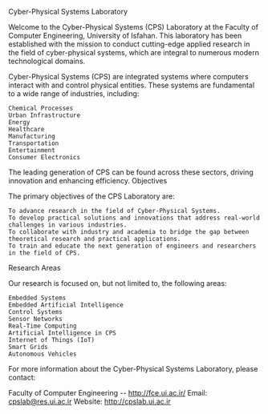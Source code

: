 Cyber-Physical Systems Laboratory

Welcome to the Cyber-Physical Systems (CPS) Laboratory at the Faculty of Computer Engineering, University of Isfahan. This laboratory has been established with the mission to conduct cutting-edge applied research in the field of cyber-physical systems, which are integral to numerous modern technological domains.

Cyber-Physical Systems (CPS) are integrated systems where computers interact with and control physical entities. These systems are fundamental to a wide range of industries, including:

    Chemical Processes
    Urban Infrastructure
    Energy
    Healthcare
    Manufacturing
    Transportation
    Entertainment
    Consumer Electronics

The leading generation of CPS can be found across these sectors, driving innovation and enhancing efficiency.
Objectives

The primary objectives of the CPS Laboratory are:

    To advance research in the field of Cyber-Physical Systems.
    To develop practical solutions and innovations that address real-world challenges in various industries.
    To collaborate with industry and academia to bridge the gap between theoretical research and practical applications.
    To train and educate the next generation of engineers and researchers in the field of CPS.

Research Areas

Our research is focused on, but not limited to, the following areas:

    Embedded Systems
    Embedded Artificial Intelligence
    Control Systems
    Sensor Networks
    Real-Time Computing
    Artificial Intelligence in CPS
    Internet of Things (IoT)
    Smart Grids
    Autonomous Vehicles
 
For more information about the Cyber-Physical Systems Laboratory, please contact:

Faculty of Computer Engineering -- http://fce.ui.ac.ir/
Email: cpslab@res.ui.ac.ir
Website:  http://cpslab.ui.ac.ir
